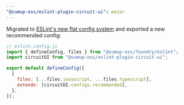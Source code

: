 ```yaml
---
"@sumup-oss/eslint-plugin-circuit-ui": major
---
```


Migrated to [ESLint's new flat config system](https://eslint.org/blog/2022/08/new-config-system-part-2/) and exported a new recommended config:

```js
// eslint.config.js
import { defineConfig, files } from "@sumup-oss/foundry/eslint";
import circuitUI from "@sumup-oss/eslint-plugin-circuit-ui";

export default defineConfig([
  {
    files: [...files.javascript, ...files.typescript],
    extends: [circuitUI.configs.recommended],
  },
]);
```
